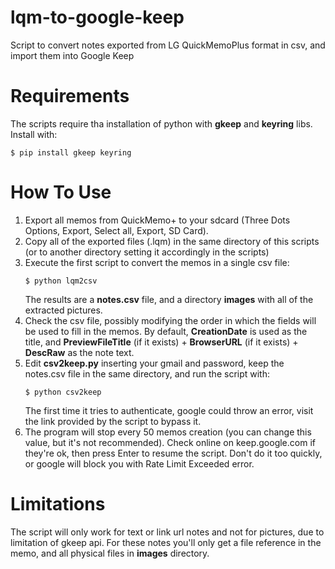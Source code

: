 # lqm-to-google-keep
Script to convert notes exported from LG QuickMemoPlus format in csv, and import them into Google Keep

# Requirements
The scripts require tha installation of python with **gkeep** and **keyring** libs. Install with:
```
$ pip install gkeep keyring
```
# How To Use #
1. Export all memos from QuickMemo+ to your sdcard (Three Dots Options, Export, Select all, Export, SD Card).
2. Copy all of the exported files (.lqm) in the same directory of this scripts (or to another directory setting it accordingly in the scripts)
3. Execute the first script to convert the memos in a single csv file:
   ```
   $ python lqm2csv
   ```
   The results are a **notes.csv** file, and a directory **images** with all of the extracted pictures.
4. Check the csv file, possibly modifying the order in which the fields will be used to fill in the memos. By default, **CreationDate** is used as the title, and **PreviewFileTitle** (if it exists) + **BrowserURL** (if it exists) + **DescRaw** as the note text.
5. Edit **csv2keep.py** inserting your gmail and password, keep the notes.csv file in the same directory, and run the script with:
   ```
   $ python csv2keep
   ```
   The first time it tries to authenticate, google could throw an error, visit the link provided by the script to bypass it.
6. The program will stop every 50 memos creation (you can change this value, but it's not recommended). Check online on keep.google.com if they're ok, then press Enter to resume the script. Don't do it too quickly, or google will block you with Rate Limit Exceeded error.
# Limitations #
The script will only work for text or link url notes and not for pictures, due to limitation of gkeep api. For these notes you'll only get a file reference in the memo, and all physical files in **images** directory.
